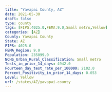 ```yaml
---
title: "Yavapai County, AZ"
date: 2021-05-30
draft: false
type: county
tags: [FIPS:4025.0,FEMA:9.0,Small metro,Yellow]
categories: [AZ]
County: Yavapai County
State: AZ
FIPS: 4025.0
FEMA_Region: 9.0
Population: 235099.0
NCHS_Urban_Rural_Classification: Small metro
Tests_in_prior_14_days: 4942.0
Fourteen_day_test_rate_per_100000: 2102.0
Percent_Positivity_in_prior_14_days: 0.053
Level: Yellow
url: /states/AZ/yavapai-county
---
```



